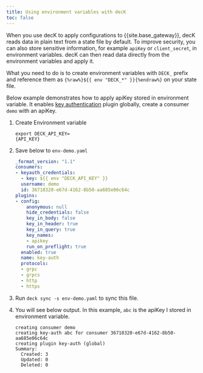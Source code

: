 ```yaml
---
title: Using environment variables with decK
toc: false
---
```


When you use decK to apply configurations to {{site.base_gateway}},
decK reads data in plain text from a state file by default. To improve security, you 
can also store sensitive information, for example `apiKey` or `client_secret`, in 
environment variables. decK can then read data directly from the environment
variables and apply it.

What you need to do is to create environment variables with `DECK_` prefix and reference them as `{%raw%}${{ env "DECK_*" }}{%endraw%}` on your state file.

Below example demonstrates how to apply apiKey stored in environment variable. It enables [key authentication][key-auth] plugin globally, create a consumer `demo` with an apiKey.

1. Create Environment variable
    <div class="copy-code-snippet"><pre><code>export DECK_API_KEY=<div contenteditable="true">{API_KEY}</div></code></pre></div>

2. Save below to `env-demo.yaml` 

    ```yaml
    _format_version: "1.1"
    consumers:
    - keyauth_credentials:
      - key: ${{ env "DECK_API_KEY" }}
      username: demo
      id: 36718320-e67d-4162-8b50-aa685e06c64c
    plugins:
    - config:
        anonymous: null
        hide_credentials: false
        key_in_body: false
        key_in_header: true
        key_in_query: true
        key_names:
        - apikey
        run_on_preflight: true
      enabled: true
      name: key-auth
      protocols:
      - grpc
      - grpcs
      - http
      - https
    ```

3. Run `deck sync -s env-demo.yaml` to sync this file.

4. You will see below output. In this example, `abc` is the apiKey I stored in environment variable.

    ```plaintext
    creating consumer demo
    creating key-auth abc for consumer 36718320-e67d-4162-8b50-aa685e06c64c
    creating plugin key-auth (global)
    Summary:
      Created: 3
      Updated: 0
      Deleted: 0
    ```

[key-auth]: http://localhost:3000/hub/kong-inc/key-auth/